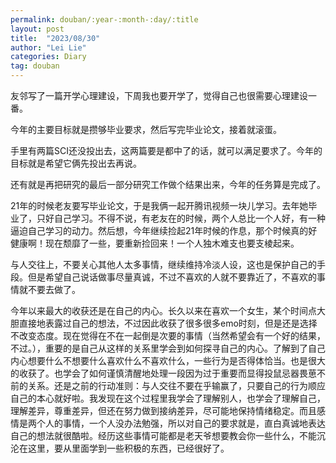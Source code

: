 ```yaml
---
permalink: douban/:year-:month-:day/:title
layout: post
title:  "2023/08/30"
author: "Lei Lie"
categories: Diary
tag: douban
---
```


友邻写了一篇开学心理建设，下周我也要开学了，觉得自己也很需要心理建设一番。

今年的主要目标就是攒够毕业要求，然后写完毕业论文，接着就滚蛋。

手里有两篇SCI还没投出去，这两篇要是都中了的话，就可以满足要求了。今年的目标就是希望它俩先投出去再说。

还有就是再把研究的最后一部分研究工作做个结果出来，今年的任务算是完成了。

21年的时候老友要写毕业论文，于是我俩一起开腾讯视频一块儿学习。去年她毕业了，只好自己学习。不得不说，有老友在的时候，两个人总比一个人好，有一种逼迫自己学习的动力。然后想，今年继续捡起21年时候的作息，那个时候真的好健康啊！现在颓靡了一些，要重新捡回来！一个人独木难支也要支棱起来。

与人交往上，不要关心其他人太多事情，继续维持冷淡人设，这也是保护自己的手段。但是希望自己说话做事尽量真诚，不过不喜欢的人就不要靠近了，不喜欢的事情就不要去做了。

今年以来最大的收获还是在自己的内心。长久以来在喜欢一个女生，某个时间点大胆直接地表露过自己的想法，不过因此收获了很多很多emo时刻，但是还是选择不改变态度。现在觉得在不在一起倒是次要的事情（当然希望会有一个好的结果，不过。），重要的是自己从这样的关系里学会到如何探寻自己的内心。了解到了自己内心想要什么不想要什么喜欢什么不喜欢什么，一些行为是否得体恰当。也是很大的收获了。也学会了如何谨慎清醒地处理一段因为过于重要而显得投鼠忌器畏葸不前的关系。还是之前的行动准则：与人交往不要在乎输赢了，只要自己的行为顺应自己的本心就好啦。我发现在这个过程里我学会了理解别人，也学会了理解自己，理解差异，尊重差异，但还在努力做到接纳差异，尽可能地保持情绪稳定。而且感情是两个人的事情，一个人没办法勉强，所以对自己的要求就是，直白真诚地表达自己的想法就很酷啦。经历这些事情可能都是老天爷想要教会你一些什么，不能沉沦在这里，要从里面学到一些积极的东西，已经很好了。